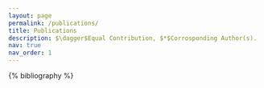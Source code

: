 ```yaml
---
layout: page
permalink: /publications/
title: Publications
description: $\dagger$Equal Contribution, $*$Corrosponding Author(s).
nav: true
nav_order: 1
---
```


<!-- _pages/publications.md -->
<div class="publications">

{% bibliography %}

</div>
